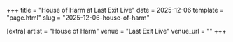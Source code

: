 +++
title = "House of Harm at Last Exit Live"
date = 2025-12-06
template = "page.html"
slug = "2025-12-06-house-of-harm"

[extra]
artist = "House of Harm"
venue = "Last Exit Live"
venue_url = ""
+++
